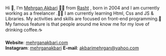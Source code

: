 Hi 👋, I’m [Mehrgan Akbari](https://mrhrganakbari.com) 👨‍💻 from [Rasht](https://en.wikipedia.org/wiki/Rasht) , born in 2004 and I am currently working as a freelancer .👨‍💻 I am currently learning Html, Css and JS & Libraries. My activities and skills are focused on front-end programming.🎨 My famous feature is that people around me know me for my love of drinking coffee.☕<br/><br/>
**Website**: [mehrganakbari.com](https://mrhrganakbari.com) <br/>
**Instagram**: [mehrganakbari](instagram.com/_.mehrganakbari._)
**E-mail**: [akbarimehrgan@yahoo.com](akbarimehrgan@yahoo.com)
